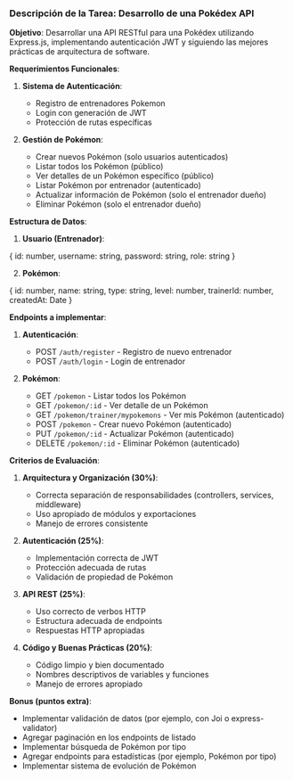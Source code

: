 ### Descripción de la Tarea: Desarrollo de una Pokédex API

**Objetivo**: Desarrollar una API RESTful para una Pokédex utilizando Express.js, implementando autenticación JWT y siguiendo las mejores prácticas de arquitectura de software.

**Requerimientos Funcionales**:

1.  **Sistema de Autenticación**:
    
    -   Registro de entrenadores Pokemon
    -   Login con generación de JWT
    -   Protección de rutas específicas
2.  **Gestión de Pokémon**:
    
    -   Crear nuevos Pokémon (solo usuarios autenticados)
    -   Listar todos los Pokémon (público)
    -   Ver detalles de un Pokémon específico (público)
    -   Listar Pokémon por entrenador (autenticado)
    -   Actualizar información de Pokémon (solo el entrenador dueño)
    -   Eliminar Pokémon (solo el entrenador dueño)

**Estructura de Datos**:

1.  **Usuario (Entrenador)**:

{
    id: number,
    username: string,
    password: string,
    role: string
}

2.  **Pokémon**:

{
    id: number,
    name: string,
    type: string,
    level: number,
    trainerId: number,
    createdAt: Date
}

**Endpoints a implementar**:

1.  **Autenticación**:
    
    -   POST  `/auth/register`  - Registro de nuevo entrenador
    -   POST  `/auth/login`  - Login de entrenador
2.  **Pokémon**:
    
    -   GET  `/pokemon`  - Listar todos los Pokémon
    -   GET  `/pokemon/:id`  - Ver detalle de un Pokémon
    -   GET  `/pokemon/trainer/mypokemons`  - Ver mis Pokémon (autenticado)
    -   POST  `/pokemon`  - Crear nuevo Pokémon (autenticado)
    -   PUT  `/pokemon/:id`  - Actualizar Pokémon (autenticado)
    -   DELETE  `/pokemon/:id`  - Eliminar Pokémon (autenticado)

**Criterios de Evaluación**:

1.  **Arquitectura y Organización (30%)**:
    
    -   Correcta separación de responsabilidades (controllers, services, middleware)
    -   Uso apropiado de módulos y exportaciones
    -   Manejo de errores consistente
2.  **Autenticación (25%)**:
    
    -   Implementación correcta de JWT
    -   Protección adecuada de rutas
    -   Validación de propiedad de Pokémon
3.  **API REST (25%)**:
    
    -   Uso correcto de verbos HTTP
    -   Estructura adecuada de endpoints
    -   Respuestas HTTP apropiadas
4.  **Código y Buenas Prácticas (20%)**:
    
    -   Código limpio y bien documentado
    -   Nombres descriptivos de variables y funciones
    -   Manejo de errores apropiado

**Bonus (puntos extra)**:

-   Implementar validación de datos (por ejemplo, con Joi o express-validator)
-   Agregar paginación en los endpoints de listado
-   Implementar búsqueda de Pokémon por tipo
-   Agregar endpoints para estadísticas (por ejemplo, Pokémon por tipo)
-   Implementar sistema de evolución de Pokémon